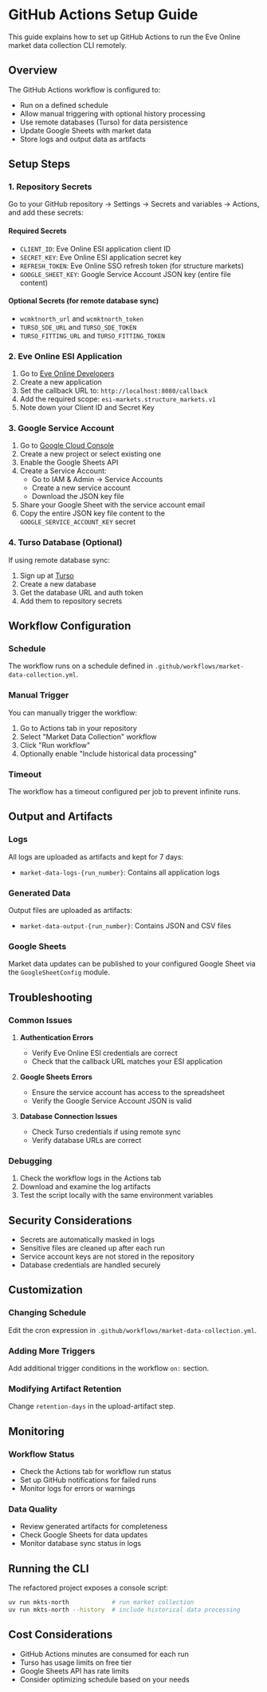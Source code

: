 # GitHub Actions Setup Guide

This guide explains how to set up GitHub Actions to run the Eve Online market data collection CLI remotely.

## Overview

The GitHub Actions workflow is configured to:
- Run on a defined schedule
- Allow manual triggering with optional history processing
- Use remote databases (Turso) for data persistence
- Update Google Sheets with market data
- Store logs and output data as artifacts

## Setup Steps

### 1. Repository Secrets

Go to your GitHub repository → Settings → Secrets and variables → Actions, and add these secrets:

#### Required Secrets

- `CLIENT_ID`: Eve Online ESI application client ID
- `SECRET_KEY`: Eve Online ESI application secret key
- `REFRESH_TOKEN`: Eve Online SSO refresh token (for structure markets)
- `GOOGLE_SHEET_KEY`: Google Service Account JSON key (entire file content)

#### Optional Secrets (for remote database sync)

- `wcmktnorth_url` and `wcmktnorth_token`
- `TURSO_SDE_URL` and `TURSO_SDE_TOKEN`
- `TURSO_FITTING_URL` and `TURSO_FITTING_TOKEN`

### 2. Eve Online ESI Application

1. Go to [Eve Online Developers](https://developers.eveonline.com/)
2. Create a new application
3. Set the callback URL to: `http://localhost:8080/callback`
4. Add the required scope: `esi-markets.structure_markets.v1`
5. Note down your Client ID and Secret Key

### 3. Google Service Account

1. Go to [Google Cloud Console](https://console.cloud.google.com/)
2. Create a new project or select existing one
3. Enable the Google Sheets API
4. Create a Service Account:
   - Go to IAM & Admin → Service Accounts
   - Create a new service account
   - Download the JSON key file
5. Share your Google Sheet with the service account email
6. Copy the entire JSON key file content to the `GOOGLE_SERVICE_ACCOUNT_KEY` secret

### 4. Turso Database (Optional)

If using remote database sync:

1. Sign up at [Turso](https://turso.tech/)
2. Create a new database
3. Get the database URL and auth token
4. Add them to repository secrets

## Workflow Configuration

### Schedule

The workflow runs on a schedule defined in `.github/workflows/market-data-collection.yml`.

### Manual Trigger

You can manually trigger the workflow:
1. Go to Actions tab in your repository
2. Select "Market Data Collection" workflow
3. Click "Run workflow"
4. Optionally enable "Include historical data processing"

### Timeout

The workflow has a timeout configured per job to prevent infinite runs.

## Output and Artifacts

### Logs

All logs are uploaded as artifacts and kept for 7 days:
- `market-data-logs-{run_number}`: Contains all application logs

### Generated Data

Output files are uploaded as artifacts:
- `market-data-output-{run_number}`: Contains JSON and CSV files

### Google Sheets

Market data updates can be published to your configured Google Sheet via the `GoogleSheetConfig` module.

## Troubleshooting

### Common Issues

1. **Authentication Errors**
   - Verify Eve Online ESI credentials are correct
   - Check that the callback URL matches your ESI application

2. **Google Sheets Errors**
   - Ensure the service account has access to the spreadsheet
   - Verify the Google Service Account JSON is valid

3. **Database Connection Issues**
   - Check Turso credentials if using remote sync
   - Verify database URLs are correct

### Debugging

1. Check the workflow logs in the Actions tab
2. Download and examine the log artifacts
3. Test the script locally with the same environment variables

## Security Considerations

- Secrets are automatically masked in logs
- Sensitive files are cleaned up after each run
- Service account keys are not stored in the repository
- Database credentials are handled securely

## Customization

### Changing Schedule

Edit the cron expression in `.github/workflows/market-data-collection.yml`.

### Adding More Triggers

Add additional trigger conditions in the workflow `on:` section.

### Modifying Artifact Retention

Change `retention-days` in the upload-artifact step.

## Monitoring

### Workflow Status

- Check the Actions tab for workflow run status
- Set up GitHub notifications for failed runs
- Monitor logs for errors or warnings

### Data Quality

- Review generated artifacts for completeness
- Check Google Sheets for data updates
- Monitor database sync status in logs

## Running the CLI

The refactored project exposes a console script:

```bash
uv run mkts-north            # run market collection
uv run mkts-north --history  # include historical data processing
```

## Cost Considerations

- GitHub Actions minutes are consumed for each run
- Turso has usage limits on free tier
- Google Sheets API has rate limits
- Consider optimizing schedule based on your needs
